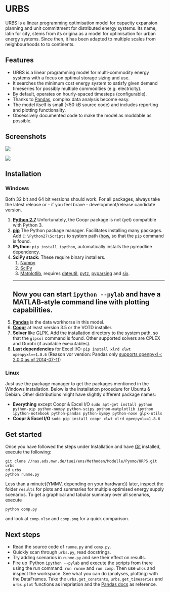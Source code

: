 # URBS

URBS is a [linear programming](https://en.wikipedia.org/wiki/Linear_programming) optimisation model for capacity expansion planning and unit committment for distributed energy systems. Its name, latin for city, stems from its origina as a model for optimisation for urban energy systems. Since then, it has been adapted to multiple scales from neighbourhoods to to continents.

## Features

  * URBS is a linear programming model for multi-commodity energy systems with a focus on optimal storage sizing and use.
  * It searches the minimum cost energy system to satisfy given demand timeseries for possibly multiple commodities (e.g. electricity).
  * By default, operates on hourly-spaced timesteps (configurable).
  * Thanks to [Pandas](https://pandas.pydata.org), complex data analysis become easy.
  * The model itself is small (<50 kB source code) and includes reporting and plotting functionality.
  * Obsessively documented code to make the model as moddable as possible.

## Screenshots

[![](http://ojdo.de/dw/_media/software:urbs:scenario_all_together-elec-north.png?w=400&tok=a9a9d8)](http://ojdo.de/dw/_media/software:urbs:scenario_all_together-elec-north.png)

[![](http://ojdo.de/dw/_media/software:urbs:comp.png?w=400&tok=0e5b95)](http://ojdo.de/dw/_media/software:urbs:comp.png)

## Installation

### Windows

Both 32 bit and 64 bit versions should work. For all packages, always take the latest release or - if you feel brave - development/release candidate version.

  1. **[Python 2.7](https://python.org/download)** Unfortunately, the Coopr package is not (yet) compatible with Python 3.
  2. **[pip](https://pip.pypa.io/en/latest/installing.html)** The Python package manager. Facilitates installing many packages. Add `C:\Python27\Scripts` to system path ([how](http://geekswithblogs.net/renso/archive/2009/10/21/how-to-set-the-windows-path-in-windows-7.aspx), so that the `pip` command is found.
  3. **IPython**: `pip install ipython`, automatically installs the pyreadline dependency.
  4. **SciPy stack:** These require binary installers.
      1. [Numpy](http://www.lfd.uci.edu/~gohlke/pythonlibs/#numpy)
      2. [SciPy](http://www.lfd.uci.edu/~gohlke/pythonlibs/#scipy)
      3. [Matplotlib](http://www.lfd.uci.edu/~gohlke/pythonlibs/#matplotlib), requires [dateutil](http://www.lfd.uci.edu/~gohlke/pythonlibs/#python-dateutil), [pytz](http://www.lfd.uci.edu/~gohlke/pythonlibs/#pytz), [pyparsing](http://www.lfd.uci.edu/~gohlke/pythonlibs/#pyparsing) and [six](http://www.lfd.uci.edu/~gohlke/pythonlibs/#six).
      ---
      Now you can start `ipython --pylab` and have a MATLAB-style command line with plotting capabilities.
      ---
  5. **[Pandas](https://pypi.python.org/pypi/pandas#downloads)** is the data workhorse in this model.
  6. **[Coopr](https://software.sandia.gov/trac/coopr/downloader/)** at least version 3.5 or the VOTD installer.
  7. **Solver** like [GLPK](http://winglpk.sourceforge.net/). Add the installation directory to the system path, so that the `glpsol` command is found. Other supported solvers are CPLEX and Gurobi (if available executables).
  8. **Last dependencies** for Excel I/O: `pip install xlrd xlwt openpyxl==1.8.6`
  (Reason vor version: Pandas only [supports openpyxl < 2.0.0 as of 2014-07-11](https://github.com/pydata/pandas/blob/master/pandas/compat/openpyxl_compat.py))

### Linux

Just use the package manager to get the packages mentioned in the Windows installation. Below is the installation procedure for Ubuntu & Debian. Other distributions might have slightly different package names:

  - **Everything** except Coopr & Excel I/O `sudo apt-get install python python-pip python-numpy python-scipy python-matplotlib ipython ipython-notebook python-pandas python-sympy python-nose glpk-utils`
  - **Coopr & Excel I/O** `sudo pip install coopr xlwt xlrd openpyxl==1.8.6`


## Get started

Once you have followed the steps under Installation and have [Git](http://git-scm.com/) installed, execute the following:

    git clone //nas.ads.mwn.de/tuei/ens/Methoden/Modelle/Pyomo/URPS.git urbs
    cd urbs
    python runme.py

Less than a minute((YMMV, depending on your hardware)) later, inspect the folder `results` for plots and summaries for multiple optimised energy supply scenarios. To get a graphical and tabular summary over all scenarios, execute

    python comp.py

and look at `comp.xlsx` and `comp.png` for a quick comparison.

## Next steps

  - Read the source code of `runme.py` and `comp.py`. 
  - Quickly scan through `urbs.py`, read docstrings.
  - Try adding scenarios in `runme.py` and see their effect on results.
  - Fire up IPython `ipython --pylab` and execute the scripts from there using the run command: `run runme` and `run comp`. Then use `whos` and inspect the workspace. See what you can do (analyses, plotting) with the DataFrames. Take the `urbs.get_constants`, `urbs.get_timeseries` and `urbs.plot` functions as inspriation and the [Pandas docs](http://pandas.pydata.org/pandas-docs/stable/) as reference.
